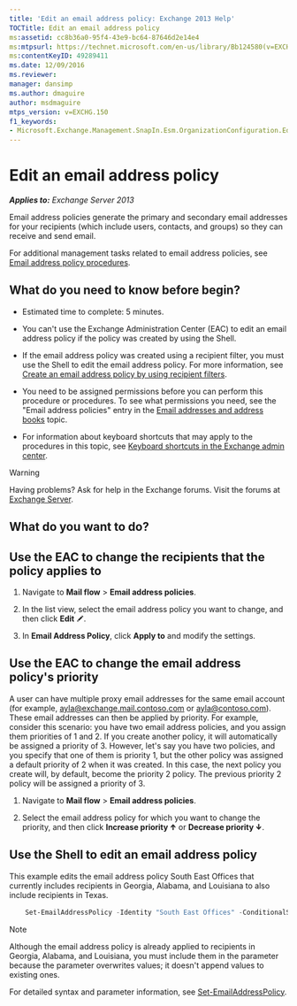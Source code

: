 ```yaml
---
title: 'Edit an email address policy: Exchange 2013 Help'
TOCTitle: Edit an email address policy
ms:assetid: cc8b36a0-95f4-43e9-bc64-87646d2e14e4
ms:mtpsurl: https://technet.microsoft.com/en-us/library/Bb124580(v=EXCHG.150)
ms:contentKeyID: 49289411
ms.date: 12/09/2016
ms.reviewer: 
manager: dansimp
ms.author: dmaguire
author: msdmaguire
mtps_version: v=EXCHG.150
f1_keywords:
- Microsoft.Exchange.Management.SnapIn.Esm.OrganizationConfiguration.EditEmailAddressPolicyWizardForm.EmailAddressPolicyIntroductionPage
---
```


# Edit an email address policy

_**Applies to:** Exchange Server 2013_

Email address policies generate the primary and secondary email addresses for your recipients (which include users, contacts, and groups) so they can receive and send email.

For additional management tasks related to email address policies, see [Email address policy procedures](email-address-policy-procedures-exchange-2013-help.md).

## What do you need to know before begin?

  - Estimated time to complete: 5 minutes.

  - You can't use the Exchange Administration Center (EAC) to edit an email address policy if the policy was created by using the Shell.

  - If the email address policy was created using a recipient filter, you must use the Shell to edit the email address policy. For more information, see [Create an email address policy by using recipient filters](create-an-email-address-policy-by-using-recipient-filters-exchange-2013-help.md).

  - You need to be assigned permissions before you can perform this procedure or procedures. To see what permissions you need, see the "Email address policies" entry in the [Email addresses and address books](email-addresses-and-address-books-exchange-2013-help.md) topic.

  - For information about keyboard shortcuts that may apply to the procedures in this topic, see [Keyboard shortcuts in the Exchange admin center](keyboard-shortcuts-in-the-exchange-admin-center-2013-help.md).

> [!WARNING]
> Having problems? Ask for help in the Exchange forums. Visit the forums at <A href="https://go.microsoft.com/fwlink/p/?linkid=60612">Exchange Server</A>.

## What do you want to do?

## Use the EAC to change the recipients that the policy applies to

1. Navigate to **Mail flow** \> **Email address policies**.

2. In the list view, select the email address policy you want to change, and then click **Edit** ![Edit icon](images/JJ218640.6f53ccb2-1f13-4c02-bea0-30690e6ea71d(EXCHG.150).gif "Edit icon").

3. In **Email Address Policy**, click **Apply to** and modify the settings.

## Use the EAC to change the email address policy's priority

A user can have multiple proxy email addresses for the same email account (for example, ayla@exchange.mail.contoso.com or ayla@contoso.com). These email addresses can then be applied by priority. For example, consider this scenario: you have two email address policies, and you assign them priorities of 1 and 2. If you create another policy, it will automatically be assigned a priority of 3. However, let's say you have two policies, and you specify that one of them is priority 1, but the other policy was assigned a default priority of 2 when it was created. In this case, the next policy you create will, by default, become the priority 2 policy. The previous priority 2 policy will be assigned a priority of 3.

1. Navigate to **Mail flow** \> **Email address policies**.

2. Select the email address policy for which you want to change the priority, and then click **Increase priority** ![Up Arrow Icon](images/JJ150576.1732c727-328b-4a1a-b84d-6d7252c7dcab(EXCHG.150).gif "Up Arrow Icon") or **Decrease priority** ![Down Arrow Icon](images/JJ150576.ef5ca57d-a033-457b-bd92-6361877c33d0(EXCHG.150).gif "Down Arrow Icon").

## Use the Shell to edit an email address policy

This example edits the email address policy South East Offices that currently includes recipients in Georgia, Alabama, and Louisiana to also include recipients in Texas.

```powershell
    Set-EmailAddressPolicy -Identity "South East Offices" -ConditionalStateorProvince "Georgia","Alabama","Louisiana","Texas"
```

> [!NOTE]
> Although the email address policy is already applied to recipients in Georgia, Alabama, and Louisiana, you must include them in the parameter because the parameter overwrites values; it doesn't append values to existing ones.

For detailed syntax and parameter information, see [Set-EmailAddressPolicy](https://technet.microsoft.com/en-us/library/bb124517\(v=exchg.150\)).
